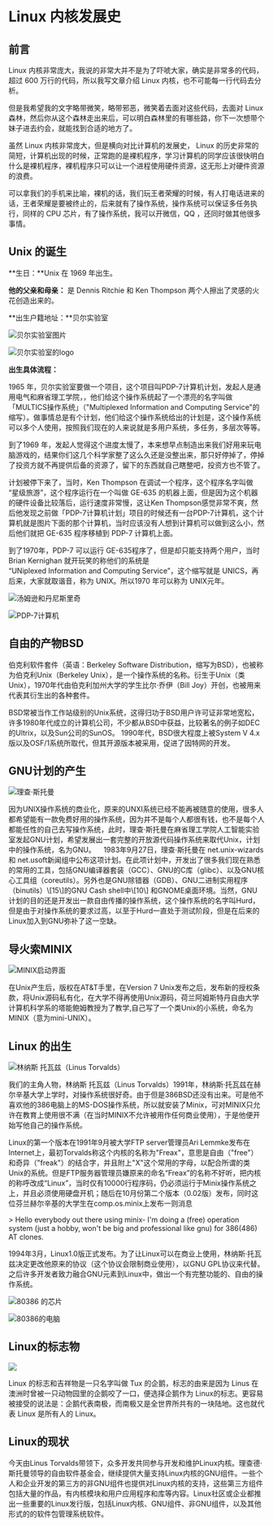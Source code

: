 # Linux 内核发展史

## 前言

Linux 内核非常庞大，我说的非常大并不是为了吓唬大家，确实是非常多的代码，超过 600 万行的代码，所以我写文章介绍 Linux 内核，也不可能每一行代码去分析。

但是我希望我的文字略带微笑，略带邪恶，微笑着去面对这些代码，去面对 Linux 森林，然后你从这个森林走出来后，可以明白森林里的有哪些路，你下一次想带个妹子进去约会，就能找到合适的地方了。

虽然 Linux 内核非常庞大，但是横向对比计算机的发展史， Linux 的历史非常的简短，计算机出现的时候，正常跑的是裸机程序，学习计算机的同学应该很快明白什么是裸机程序，裸机程序只可以让一个进程使用硬件资源，这无形上对硬件资源的浪费。

可以拿我们的手机来比喻，裸机的话，我们玩王者荣耀的时候，有人打电话进来的话，王者荣耀是要被终止的，后来就有了操作系统，操作系统可以保证多任务执行，同样的 CPU 芯片，有了操作系统，我可以开微信，QQ ，还同时做其他很多事情。

## Unix 的诞生



**生日：**Unix 在 1969 年出生。

**他的父亲和母亲：** 是 Dennis Ritchie 和 Ken Thompson 两个人擦出了灵感的火花创造出来的。

**出生户籍地址：**贝尔实验室

![&#x8D1D;&#x5C14;&#x5B9E;&#x9A8C;&#x5BA4;&#x56FE;&#x7247;](.gitbook/assets/image%20%289%29.png)

![&#x8D1D;&#x5C14;&#x5B9E;&#x9A8C;&#x5BA4;&#x7684;logo](.gitbook/assets/image%20%281%29.png)

**出生具体流程：**

1965 年，贝尔实验室要做一个项目，这个项目叫PDP-7计算机计划，发起人是通用电气和麻省理工学院，，他们给这个操作系统起了一个漂亮的名字叫做「MULTICS操作系统」（"Multiplexed Information and Computing Service"的缩写）。做事情总是有个计划，他们给这个操作系统给出的计划是，这个操作系统可以多个人使用，按照我们现在的人来说就是多用户系统，多任务，多层次等等。

到了1969 年，发起人觉得这个进度太慢了，本来想早点制造出来我们好用来玩电脑游戏的，结果你们这几个科学家整了这么久还是没整出来，那只好停掉了，停掉了投资方就不再提供后备的资源了，留下的东西就自己瞎整吧，投资方也不管了。

计划被停下来了，当时，Ken Thompson 在调试一个程序，这个程序名字叫做 “星级旅游”，这个程序运行在一个叫做 GE-635 的机器上面，但是因为这个机器的硬件设备比较落后，运行速度非常慢，这让Ken Thompson感觉非常不爽，然后他发现之前做「PDP-7计算机计划」项目的时候还有一台PDP-7计算机，这个计算机就是图片下面的那个计算机，当时应该没有人想到计算机可以做到这么小，然后他们就把 GE-635 程序移植到 PDP-7 计算机上面。

到了1970年，PDP-7 可以运行 GE-635程序了，但是却只能支持两个用户，当时 Brian Kernighan 就开玩笑的称他们的系统是 “UNiplexed Information and Computing Service”，这个缩写就是 UNICS，再后来，大家就取谐音，称为 UNIX。所以1970 年可以称为 UNIX元年。

![&#x6C64;&#x59C6;&#x900A;&#x548C;&#x4E39;&#x5C3C;&#x65AF;&#x91CC;&#x5947;](.gitbook/assets/image%20%286%29.png)

![PDP-7&#x8BA1;&#x7B97;&#x673A;](.gitbook/assets/image%20%284%29.png)



## 自由的产物BSD

伯克利软件套件（英语：Berkeley Software Distribution，缩写为BSD），也被称为伯克利Unix（Berkeley Unix），是一个操作系统的名称。衍生于Unix（类Unix），1970年代由伯克利加州大学的学生比尔·乔伊（Bill Joy）开创，也被用来代表其衍生出的各种套件。

BSD常被当作工作站级别的Unix系统，这得归功于BSD用户许可证非常地宽松，许多1980年代成立的计算机公司，不少都从BSD中获益，比较著名的例子如DEC的Ultrix，以及Sun公司的SunOS。 1990年代，BSD很大程度上被System V 4.x版以及OSF/1系统所取代，但其开源版本被采用，促进了因特网的开发。

## GNU计划的产生

![&#x7406;&#x67E5;&#xB7;&#x65AF;&#x6258;&#x66FC;](.gitbook/assets/image%20%285%29.png)

因为UNIX操作系统的商业化，原来的UNXI系统已经不能再被随意的使用，很多人都希望能有一款免费好用的操作系统，因为并不是每个人都很有钱，也不是每个人都能任性的自己去写操作系统，此时，理查·斯托曼在麻省理工学院人工智能实验室发起GNU计划，希望发展出一套完整的开放源代码操作系统来取代Unix，计划中的操作系统，名为GNU。    1983年9月27日，理查·斯托曼在 net.unix-wizards 和 net.usoft新闻组中公布这项计划。在此项计划中，开发出了很多我们现在熟悉的常用的工具，包括GNU编译器套装（GCC）、GNU的C库（glibc）、以及GNU核心工具组（coreutils）。另外也是GNU除错器（GDB）、GNU二进制实用程序（binutils）\\[15\\]的GNU Cash shell中\\[10\\] 和GNOME桌面环境。当然，GNU计划的目的还是开发出一款自由传播的操作系统，这个操作系统的名字叫Hurd，但是由于对操作系统的要求过高，以至于Hurd一直处于测试阶段，但是在后来的Linux加入到GNU弥补了这一空缺。

## 导火索MINIX

![MINIX&#x542F;&#x52A8;&#x754C;&#x9762;](.gitbook/assets/image.png)

在Unix产生后，版权在AT&T手里，在Version 7 Unix发布之后，发布新的授权条款，将Unix源码私有化，在大学不得再使用Unix源码，荷兰阿姆斯特丹自由大学计算机科学系的塔能鲍姆教授为了教学,自己写了一个类Unix的小系统，命名为MINIX（意为mini-UNIX）。

## Linux 的出生

![&#x6797;&#x7EB3;&#x65AF;  &#x6258;&#x74E6;&#x5179;&#xFF08;Linus Torvalds&#xFF09;](.gitbook/assets/image%20%282%29.png)

我们的主角人物，林纳斯  托瓦兹（Linus Torvalds）1991年，林纳斯·托瓦兹在赫尔辛基大学上学时，对操作系统很好奇。由于但是386BSD还没有出来。可是他不喜欢他的386电脑上的MS-DOS操作系统，所以就安装了Minix，可对MINIX只允许在教育上使用很不满（在当时MINIX不允许被用作任何商业使用），于是他便开始写他自己的操作系统。



Linux的第一个版本在1991年9月被大学FTP server管理员Ari Lemmke发布在Internet上，最初Torvalds称这个内核的名称为"Freax"，意思是自由（"free"）和奇异（"freak"）的结合字，并且附上"X"这个常用的字母，以配合所谓的类Unix的系统。但是FTP服务器管理员嫌原来的命名“Freax”的名称不好听，把内核的称呼改成“Linux”，当时仅有10000行程序码，仍必须运行于Minix操作系统之上，并且必须使用硬盘开机；随后在10月份第二个版本（0.02版）发布，同时这位芬兰赫尔辛基的大学生在comp.os.minix上发布一则消息



&gt; Hello everybody out there using minix- I'm doing a \(free\) operation system \(just a hobby, won't be big and professional like gnu\) for 386\(486\) AT clones.



1994年3月，Linux1.0版正式发布。为了让Linux可以在商业上使用，林纳斯·托瓦兹决定更改他原来的协议（这个协议会限制商业使用），以GNU GPL协议来代替。之后许多开发者致力融合GNU元素到Linux中，做出一个有完整功能的、自由的操作系统。

![80386 &#x7684;&#x82AF;&#x7247;](.gitbook/assets/image%20%287%29.png)

![80386&#x7684;&#x7535;&#x8111;](.gitbook/assets/image%20%283%29.png)

## Linux的标志物

![](.gitbook/assets/image%20%288%29.png)

Linux 的标志和吉祥物是一只名字叫做 Tux 的企鹅，标志的由来是因为 Linus 在澳洲时曾被一只动物园里的企鹅咬了一口，便选择企鹅作为 Linux的标志。更容易被接受的说法是：企鹅代表南极，而南极又是全世界所共有的一块陆地。这也就代表 Linux 是所有人的 Linux。

## Linux的现状

今天由Linus Torvalds带领下，众多开发共同参与开发和维护Linux内核。理查德·斯托曼领导的自由软件基金会，继续提供大量支持Linux内核的GNU组件。一些个人和企业开发的第三方的非GNU组件也提供对Linux内核的支持，这些第三方组件包括大量的作品，有内核模块和用户应用程序和库等内容。Linux社区或企业都推出一些重要的Linux发行版，包括Linux内核、GNU组件、非GNU组件，以及其他形式的的软件包管理系统软件。



